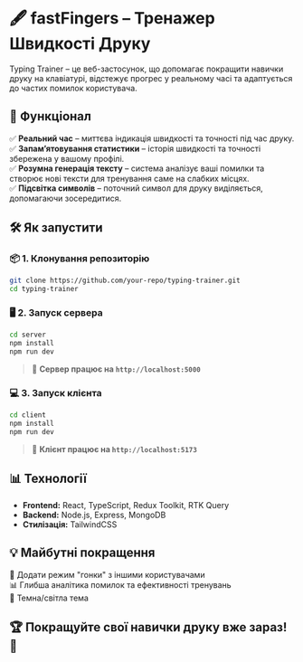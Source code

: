 # 🖋️ fastFingers – Тренажер Швидкості Друку  

Typing Trainer – це веб-застосунок, що допомагає покращити навички друку на клавіатурі, відстежує прогрес у реальному часі та адаптується до частих помилок користувача.  

## 🚀 Функціонал  

✅ **Реальний час** – миттєва індикація швидкості та точності під час друку.  
✅ **Запам’ятовування статистики** – історія швидкості та точності збережена у вашому профілі.  
✅ **Розумна генерація тексту** – система аналізує ваші помилки та створює нові тексти для тренування саме на слабких місцях.  
✅ **Підсвітка символів** – поточний символ для друку виділяється, допомагаючи зосередитися.  

## 🛠️ Як запустити  

### 📦 1. Клонування репозиторію  
```sh
git clone https://github.com/your-repo/typing-trainer.git
cd typing-trainer
```

### 🖥️ 2. Запуск сервера  
```sh
cd server
npm install
npm run dev
```
> 📌 **Сервер працює на `http://localhost:5000`**  

### 💻 3. Запуск клієнта  
```sh
cd client
npm install
npm run dev
```
> 📌 **Клієнт працює на `http://localhost:5173`**  

## 📊 Технології  

- **Frontend:** React, TypeScript, Redux Toolkit, RTK Query  
- **Backend:** Node.js, Express, MongoDB  
- **Стилізація:** TailwindCSS  

## 💡 Майбутні покращення  

🚀 Додати режим "гонки" з іншими користувачами  
📊 Глибша аналітика помилок та ефективності тренувань  
🎨 Темна/світла тема  

## 🏆 Покращуйте свої навички друку вже зараз! 🚀
